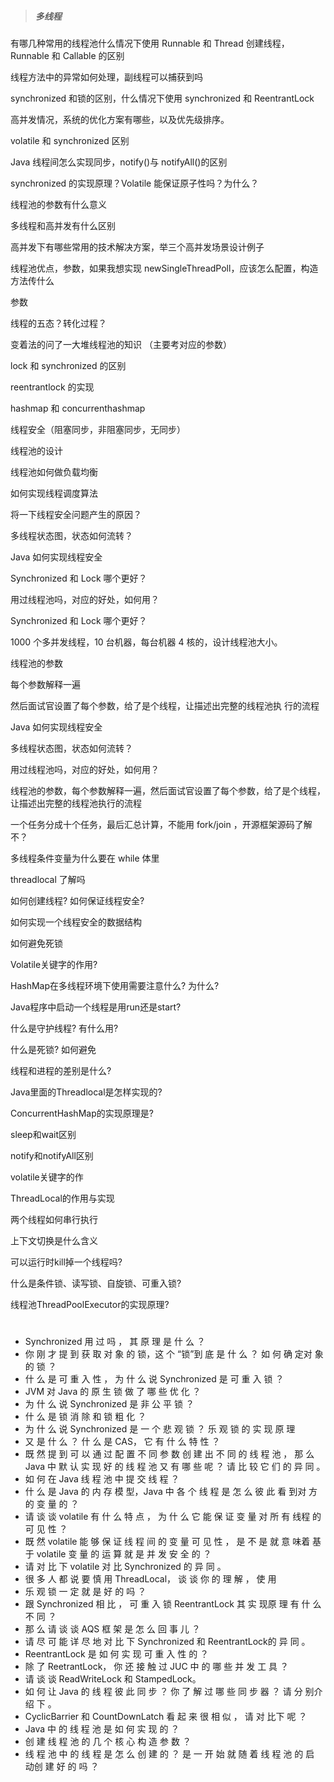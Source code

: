 > ##### 多线程

有哪几种常用的线程池什么情况下使用 Runnable 和 Thread 创建线程，Runnable 和 Callable 的区别 

线程方法中的异常如何处理，副线程可以捕获到吗 

synchronized 和锁的区别，什么情况下使用 synchronized 和 ReentrantLock 

高并发情况，系统的优化方案有哪些，以及优先级排序。 

volatile 和 synchronized 区别 

Java 线程间怎么实现同步，notify()与 notifyAll()的区别 

synchronized 的实现原理？Volatile 能保证原子性吗？为什么？ 

线程池的参数有什么意义 

多线程和高并发有什么区别 

高并发下有哪些常用的技术解决方案，举三个高并发场景设计例子 

线程池优点，参数，如果我想实现 newSingleThreadPoll，应该怎么配置，构造方法传什么 

参数

线程的五态？转化过程？ 

变着法的问了一大堆线程池的知识 （主要考对应的参数） 

lock 和 synchronized 的区别 

reentrantlock 的实现 

hashmap 和 concurrenthashmap 

线程安全（阻塞同步，非阻塞同步，无同步） 

线程池的设计 

线程池如何做负载均衡 

如何实现线程调度算法 

将一下线程安全问题产生的原因？ 

多线程状态图，状态如何流转？ 

Java 如何实现线程安全 

Synchronized 和 Lock 哪个更好？ 

用过线程池吗，对应的好处，如何用？ 

Synchronized 和 Lock 哪个更好？ 

1000 个多并发线程，10 台机器，每台机器 4 核的，设计线程池大小。 

线程池的参数 

每个参数解释一遍 

然后面试官设置了每个参数，给了是个线程，让描述出完整的线程池执 行的流程

Java 如何实现线程安全 

多线程状态图，状态如何流转？ 

用过线程池吗，对应的好处，如何用？ 

线程池的参数，每个参数解释一遍，然后面试官设置了每个参数，给了是个线程，让描述出完整的线程池执行的流程 

一个任务分成十个任务，最后汇总计算，不能用 fork/join ，开源框架源码了解不？ 

多线程条件变量为什么要在 while 体里 

threadlocal 了解吗 

如何创建线程? 如何保证线程安全?

如何实现一个线程安全的数据结构

如何避免死锁

Volatile关键字的作用?

HashMap在多线程环境下使用需要注意什么? 为什么?

Java程序中启动一个线程是用run还是start?

什么是守护线程? 有什么用?

什么是死锁? 如何避免

线程和进程的差别是什么?

Java里面的Threadlocal是怎样实现的?

ConcurrentHashMap的实现原理是?

sleep和wait区别

notify和notifyAll区别

volatile关键字的作

ThreadLocal的作用与实现

两个线程如何串行执行

上下文切换是什么含义

可以运行时kill掉一个线程吗?

什么是条件锁、读写锁、自旋锁、可重入锁?

线程池ThreadPoolExecutor的实现原理?

#

- Synchronized 用 过 吗 ， 其 原 理 是 什 么 ？
- 你 刚 才 提 到 获 取 对 象 的 锁，这 个 “锁”到 底 是 什 么 ？ 如 何 确 定对 象 的 锁 ？
- 什 么 是 可 重 入 性 ， 为 什 么 说 Synchronized 是 可 重 入 锁 ？
- JVM 对 Java 的 原 生 锁 做 了 哪 些 优 化 ？
- 为 什 么 说 Synchronized 是 非 公 平 锁 ？
- 什 么 是 锁 消 除 和 锁 粗 化 ？
- 为 什 么 说 Synchronized 是 一 个 悲 观 锁 ？ 乐 观 锁 的 实 现 原 理
- 又 是 什 么 ？ 什 么 是 CAS， 它 有 什 么 特 性 ？
- 既 然 提 到 可 以 通 过 配 置 不 同 参 数 创 建 出 不 同 的 线 程 池 ， 那 么Java 中 默 认 实 现 好 的 线 程 池 又 有 哪 些 呢 ？ 请 比 较 它 们 的 异 同 。
- 如 何 在 Java 线 程 池 中 提 交 线 程 ？
- 什 么 是 Java 的 内 存 模 型，Java 中 各 个 线 程 是 怎 么 彼 此 看 到对 方 的 变 量 的 ？
- 请 谈 谈 volatile 有 什 么 特 点 ， 为 什 么 它 能 保 证 变 量 对 所 有 线程 的 可 见 性 ？
- 既 然 volatile 能 够 保 证 线 程 间 的 变 量 可 见 性 ， 是 不 是 就 意 味着 基 于 volatile 变 量 的 运 算 就 是 并 发 安 全 的 ？
- 请 对 比 下 volatile 对 比 Synchronized 的 异 同 。
- 很 多 人 都 说 要 慎 用 ThreadLocal， 谈 谈 你 的 理 解 ， 使 用
- 乐 观 锁 一 定 就 是 好 的 吗 ？
- 跟 Synchronized 相 比 ， 可 重 入 锁 ReentrantLock 其 实 现原 理 有 什 么 不 同 ？
- 那 么 请 谈 谈 AQS 框 架 是 怎 么 回 事 儿 ？
- 请 尽 可 能 详 尽 地 对 比 下 Synchronized 和 ReentrantLock的 异 同 。
- ReentrantLock 是 如 何 实 现 可 重 入 性 的 ？
- 除 了 ReetrantLock， 你 还 接 触 过 JUC 中 的 哪 些 并 发 工 具 ？
- 请 谈 谈 ReadWriteLock 和 StampedLock。
- 如 何 让 Java 的 线 程 彼 此 同 步 ？ 你 了 解 过 哪 些 同 步 器 ？ 请 分 别介 绍 下 。
- CyclicBarrier 和 CountDownLatch 看 起 来 很 相 似 ， 请 对 比下 呢 ？
- Java 中 的 线 程 池 是 如 何 实 现 的 ？
- 创 建 线 程 池 的 几 个 核 心 构 造 参 数 ？
- 线 程 池 中 的 线 程 是 怎 么 创 建 的 ？ 是 一 开 始 就 随 着 线 程 池 的 启 动创 建 好 的 吗 ？

